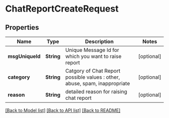 # ChatReportCreateRequest

## Properties
Name | Type | Description | Notes
------------ | ------------- | ------------- | -------------
**msgUniqueId** | **String** | Unique Message Id for which you want to raise report | [optional] 
**category** | **String** | Catgory of Chat Report possible values : other, abuse, spam, inappropriate | [optional] 
**reason** | **String** | detailed reason for raising chat report | [optional] 

[[Back to Model list]](../README.md#documentation-for-models) [[Back to API list]](../README.md#documentation-for-api-endpoints) [[Back to README]](../README.md)


